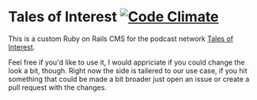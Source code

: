 # Tales of Interest [![Code Climate][cci]][cc] #

This is a custom Ruby on Rails CMS for the podcast network [Tales of Interest][1].

Feel free if you'd like to use it, I would appriciate if you could change the look a bit, though.
Right now the side is tailered to our use case, if you hit something that could be made a bit broader just open an issue or create a pull request with the changes.

[cc]: https://codeclimate.com/github/coding-chimp/TalesOfInterest
[cci]: https://codeclimate.com/github/coding-chimp/TalesOfInterest.png

[1]: http://talesofinterest.de
